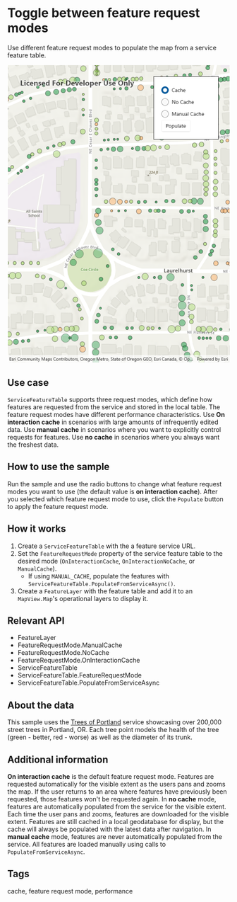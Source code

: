 # Toggle between feature request modes

Use different feature request modes to populate the map from a service feature table.

![Image of toggle between feature request modes](ToggleBetweenFeatureRequestModes.jpg)

## Use case

`ServiceFeatureTable` supports three request modes, which define how features are requested from the service and stored in the local table. The feature request modes have different performance characteristics. Use **On interaction cache** in scenarios with large amounts of infrequently edited data. Use **manual cache** in scenarios where you want to explicitly control requests for features. Use **no cache** in scenarios where you always want the freshest data. 

## How to use the sample

Run the sample and use the radio buttons to change what feature request modes you want to use (the default value is  **on interaction cache**). After you selected which feature request mode to use, click the `Populate` button to apply the feature request mode. 

## How it works

1. Create a `ServiceFeatureTable` with the a feature service URL.
2. Set the `FeatureRequestMode` property of the service feature table to the desired mode (`OnInteractionCache`, `OnInteractionNoCache`, or `ManualCache`).
    * If using `MANUAL_CACHE`, populate the features with `ServiceFeatureTable.PopulateFromServiceAsync()`.
3. Create a `FeatureLayer` with the feature table and add it to an `MapView.Map`'s operational layers to display it.

## Relevant API

* FeatureLayer
* FeatureRequestMode.ManualCache
* FeatureRequestMode.NoCache
* FeatureRequestMode.OnInteractionCache
* ServiceFeatureTable
* ServiceFeatureTable.FeatureRequestMode
* ServiceFeatureTable.PopulateFromServiceAsync

## About the data

This sample uses the [Trees of Portland](https://services2.arcgis.com/ZQgQTuoyBrtmoGdP/arcgis/rest/services/Trees_of_Portland/FeatureServer/0) service showcasing over 200,000 street trees in Portland, OR. Each tree point models the health of the tree (green - better, red - worse) as well as the diameter of its trunk.

## Additional information

**On interaction cache** is the default feature request mode. Features are requested automatically for the visible extent as the users pans and zooms the map. If the user returns to an area where features have previously been requested, those features won't be requested again. In **no cache** mode, features are automatically populated from the service for the visible extent. Each time the user pans and zooms, features are downloaded for the visible extent. Features are still cached in a local geodatabase for display, but the cache will always be populated with the latest data after navigation. In **manual cache** mode, features are never automatically populated from the service. All features are loaded manually using calls to `PopulateFromServiceAsync`.

## Tags

cache, feature request mode, performance